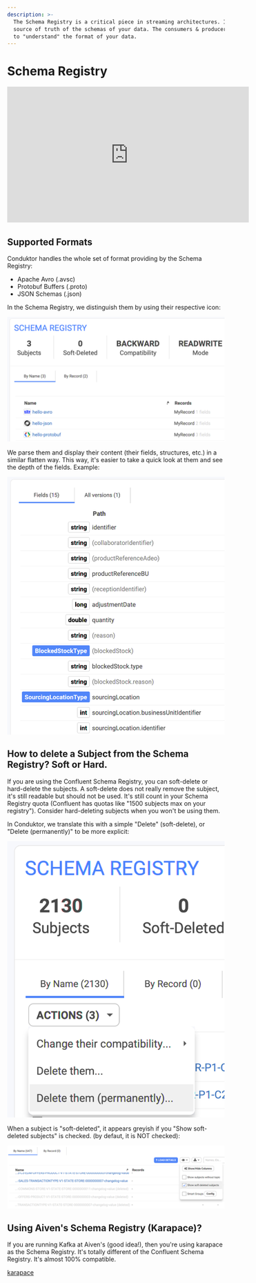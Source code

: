 ```yaml
---
description: >-
  The Schema Registry is a critical piece in streaming architectures. It is the
  source of truth of the schemas of your data. The consumers & producers need it
  to "understand" the format of your data.
---
```


# Schema Registry

<iframe width="560" height="315" src="https://www.youtube.com/embed/qE_rcDm2H3w" title="YouTube video player" frameborder="0" allow="accelerometer; autoplay; clipboard-write; encrypted-media; gyroscope; picture-in-picture" allowfullscreen></iframe>

## Supported Formats

Conduktor handles the whole set of format providing by the Schema Registry:

- Apache Avro (.avsc)
- Protobuf Buffers (.proto)
- JSON Schemas (.json)

In the Schema Registry, we distinguish them by using their respective icon:

![](../assets/screenshot-2021-02-01-at-16.46.24.png)

We parse them and display their content (their fields, structures, etc.) in a similar flatten way. This way, it's easier to take a quick look at them and see the depth of the fields. Example:

![](../assets/screenshot-2021-02-01-at-16.51.29.png)

## How to delete a Subject from the Schema Registry? Soft or Hard.

If you are using the Confluent Schema Registry, you can soft-delete or hard-delete the subjects. A soft-delete does not really remove the subject, it's still readable but should not be used. It's still count in your Schema Registry quota (Confluent has quotas like "1500 subjects max on your registry"). Consider hard-deleting subjects when you won't be using them.

In Conduktor, we translate this with a simple "Delete" (soft-delete), or "Delete (permanently)" to be more explicit:

![](../assets/screenshot-2021-02-01-at-16.52.34.png)

When a subject is "soft-deleted", it appears greyish if you "Show soft-deleted subjects" is checked. (by defaut, it is NOT checked):

![](../assets/screenshot-2021-02-01-at-16.55.40.png)

## Using Aiven's Schema Registry (Karapace)?

If you are running Kafka at Aiven's (good idea!), then you're using karapace as the Schema Registry. It's totally different of the Confluent Schema Registry. It's almost 100% compatible.

[karapace](https://github.com/aiven/karapace/)
